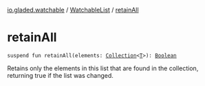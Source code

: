 [io.gladed.watchable](../index.md) / [WatchableList](index.md) / [retainAll](./retain-all.md)

# retainAll

`suspend fun retainAll(elements: `[`Collection`](https://kotlinlang.org/api/latest/jvm/stdlib/kotlin.collections/-collection/index.html)`<`[`T`](index.md#T)`>): `[`Boolean`](https://kotlinlang.org/api/latest/jvm/stdlib/kotlin/-boolean/index.html)

Retains only the elements in this list that are found in the collection, returning true if the list was
changed.

